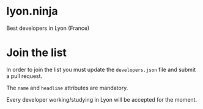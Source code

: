 # lyon.ninja
Best developers in Lyon (France)

# Join the list

In order to join the list you must update the `developers.json` file and submit a pull request.

The `name` and `headline` attributes are mandatory.

Every developer working/studying in Lyon will be accepted for the moment.
